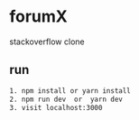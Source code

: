# forumX
stackoverflow clone



## run
```bash
1. npm install or yarn install
2. npm run dev  or  yarn dev
3. visit localhost:3000
```

